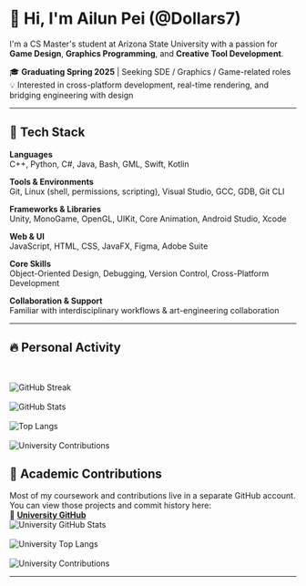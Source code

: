 # 👋 Hi, I'm Ailun Pei (@Dollars7)

I'm a CS Master's student at Arizona State University with a passion for **Game Design**, **Graphics Programming**, and **Creative Tool Development**.

🎓 **Graduating Spring 2025** | Seeking SDE / Graphics / Game-related roles  
💡 Interested in cross-platform development, real-time rendering, and bridging engineering with design

---

## 🧰 Tech Stack

**Languages**  
C++, Python, C#, Java, Bash, GML, Swift, Kotlin

**Tools & Environments**  
Git, Linux (shell, permissions, scripting), Visual Studio, GCC, GDB, Git CLI

**Frameworks & Libraries**  
Unity, MonoGame, OpenGL, UIKit, Core Animation, Android Studio, Xcode

**Web & UI**  
JavaScript, HTML, CSS, JavaFX, Figma, Adobe Suite

**Core Skills**  
Object-Oriented Design, Debugging, Version Control, Cross-Platform Development

**Collaboration & Support**  
Familiar with interdisciplinary workflows & art-engineering collaboration

---

## 🔥 Personal Activity

<br>

![GitHub Streak](https://streak-stats.demolab.com?user=Dollars7&theme=tokyonight)  
<br>
![GitHub Stats](https://github-readme-stats.vercel.app/api?username=Dollars7&show_icons=true&hide_rank=true&theme=tokyonight)  
<br>
![Top Langs](https://github-readme-stats.vercel.app/api/top-langs/?username=Dollars7&layout=compact&theme=tokyonight)  
<br>
![University Contributions](https://ghchart.rshah.org/Dollars7)

## 🧪 Academic Contributions

Most of my coursework and contributions live in a separate GitHub account.  
You can view those projects and commit history here:  
🔗 **[University GitHub](https://github.com/apei3)**
<br>
![University GitHub Stats](https://github-readme-stats.vercel.app/api?username=apei3&show_icons=true&hide_rank=true&theme=algolia)  
<br>
![University Top Langs](https://github-readme-stats.vercel.app/api/top-langs/?username=apei3&layout=compact&theme=algolia)  
<br>
![University Contributions](https://ghchart.rshah.org/apei3)  

---
